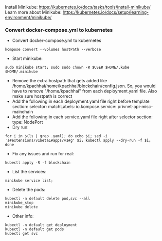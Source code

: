 Install Minikube: https://kubernetes.io/docs/tasks/tools/install-minikube/
Learn more about Minikube: https://kubernetes.io/docs/setup/learning-environment/minikube/


### Convert docker-compose.yml to kubernetes
- Convert docker-compose.yml to kubernetes
```
kompose convert --volumes hostPath --verbose
```
- Start minikube:
```
sudo minikube start; sudo sudo chown -R $USER $HOME/.kube $HOME/.minikube
```
- Remove the extra hostpath that gets added like /home/kpachhai/home/kpachhai/blockchain/config.json. So, you would have to remove "/home/kpachhai" from each deployment.yaml file. Also make sure hostpath is correct
- Add the following in each deployment.yaml file right before template section:
  selector:
    matchLabels:
      io.kompose.service: privnet-api-misc-mainchain
- Add the following in each service.yaml file right after selector section:
  type: NodePort
- Dry run:
```
for i in $(ls | grep .yaml); do echo $i; sed -i 's#extensions/v1beta1#apps/v1#g' $i; kubectl apply --dry-run -f $i; done
```
- Fix any issues and run for real:
```
kubectl apply -R -f blockchain
```
- List the services:
```
minikube service list;
```
- Delete the pods:
```
kubectl -n default delete pod,svc --all
minikube_stop
minikube delete
```

- Other info:
```
kubectl -n default get deployment
kubectl -n default get pods
kubectl get svc
```